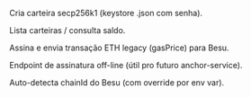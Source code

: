 Cria carteira secp256k1 (keystore .json com senha).

Lista carteiras / consulta saldo.

Assina e envia transação ETH legacy (gasPrice) para Besu.

Endpoint de assinatura off-line (útil pro futuro anchor-service).

Auto-detecta chainId do Besu (com override por env var).
